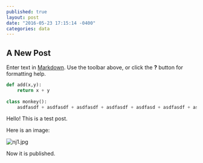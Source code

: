 ```yaml
---
published: true
layout: post
date: "2016-05-23 17:15:14 -0400"
categories: data
---
```



## A New Post

Enter text in [Markdown](http://daringfireball.net/projects/markdown/). Use the toolbar above, or click the **?** button for formatting help.

```python
def add(x,y):
	return x + y
    
class monkey():
	asdfasdf + asdfasdf + asdfasdf + asdfasdf + asdfasd + asdfasdf + asdfasdf + adsfasdf + asdfsadf + asdfasdfh + asdfasdfs + asdfasdfds + asfsdf + asdfsdf
```

Hello! This is a test post.

Here is an image:

![nj1.jpg]({{site.baseurl}}/_drafts/nj1.jpg)

Now it is published.

